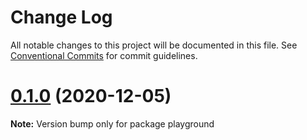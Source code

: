 # Change Log

All notable changes to this project will be documented in this file.
See [Conventional Commits](https://conventionalcommits.org) for commit guidelines.

# [0.1.0](https://github.com/myWsq/scroom/compare/v0.0.0...v0.1.0) (2020-12-05)

**Note:** Version bump only for package playground
